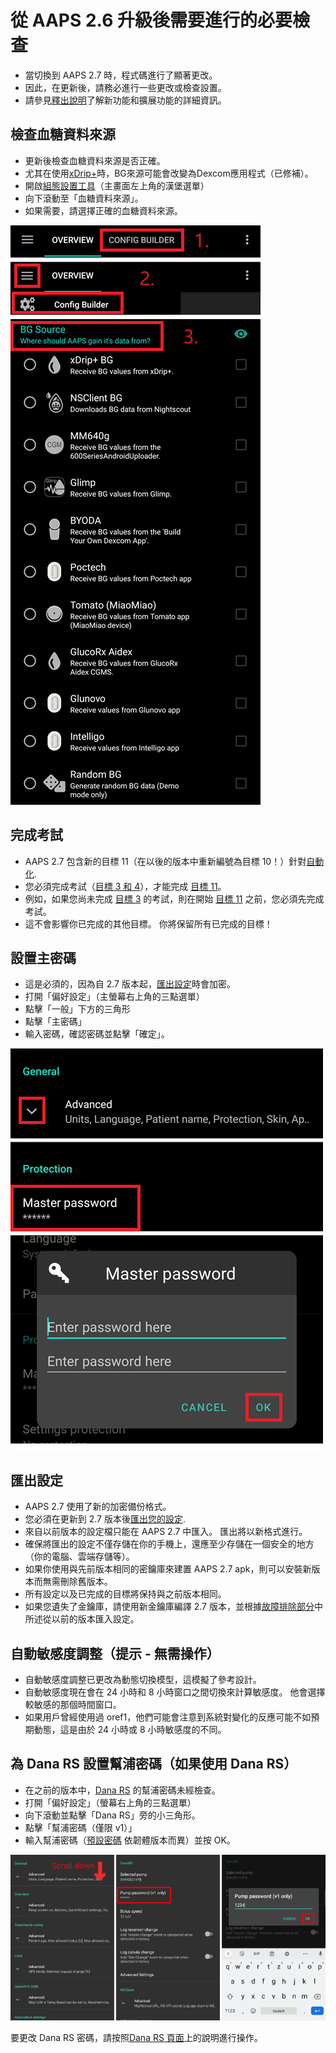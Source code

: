 # 從 AAPS 2.6 升級後需要進行的必要檢查

- 當切換到 AAPS 2.7 時，程式碼進行了顯著更改。
- 因此，在更新後，請務必進行一些更改或檢查設置。
- 請參見[釋出說明](ReleaseNotes.md#version-270)了解新功能和擴展功能的詳細資訊。

## 檢查血糖資料來源

- 更新後檢查血糖資料來源是否正確。
- 尤其在使用[xDrip+](../CompatibleCgms/xDrip.md)時，BG來源可能會改變為Dexcom應用程式（已修補）。
- 開啟[組態設置工具](../SettingUpAaps/ConfigBuilder.md#bg-source)（主畫面左上角的漢堡選單）
- 向下滾動至「血糖資料來源」。
- 如果需要，請選擇正確的血糖資料來源。

![血糖資料來源](../images/ConfBuild_BG.png)

## 完成考試

- AAPS 2.7 包含新的目標 11（在以後的版本中重新編號為目標 10！）針對[自動化](../DailyLifeWithAaps/Automations.md).
- 您必須完成考試（[目標 3 和 4](../SettingUpAaps/CompletingTheObjectives.md#objective-3-prove-your-knowledge)），才能完成 [目標 11](../SettingUpAaps/CompletingTheObjectives.md#objective-11-enabling-additional-features-for-daytime-use-such-as-dynamic-sensitivity-plugin-dynisf)。
- 例如，如果您尚未完成 [目標 3](../SettingUpAaps/CompletingTheObjectives.md#objective-3-prove-your-knowledge) 的考試，則在開始 [目標 11](../SettingUpAaps/CompletingTheObjectives.md#objective-11-enabling-additional-features-for-daytime-use-such-as-dynamic-sensitivity-plugin-dynisf) 之前，您必須先完成考試。
- 這不會影響你已完成的其他目標。 你將保留所有已完成的目標！

## 設置主密碼

- 這是必須的，因為自 2.7 版本起，[匯出設定](ExportImportSettings.md)時會加密。
- 打開「偏好設定」（主螢幕右上角的三點選單）
- 點擊「一般」下方的三角形
- 點擊「主密碼」
- 輸入密碼，確認密碼並點擊「確定」。

![設置主密碼](../images/MasterPW.png)

## 匯出設定

- AAPS 2.7 使用了新的加密備份格式。
- 您必須在更新到 2.7 版本後[匯出您的設定](ExportImportSettings.md).
- 來自以前版本的設定檔只能在 AAPS 2.7 中匯入。 匯出將以新格式進行。
- 確保將匯出的設定不僅存儲在你的手機上，還應至少存儲在一個安全的地方（你的電腦、雲端存儲等）。
- 如果你使用與先前版本相同的密鑰庫來建置 AAPS 2.7 apk，則可以安裝新版本而無需刪除舊版本。
- 所有設定以及已完成的目標將保持與之前版本相同。
- 如果您遺失了金鑰庫，請使用新金鑰庫編譯 2.7 版本，並根據[故障排除部分](../GettingHelp/TroubleshootingAndroidStudio#lost-keystore)中所述從以前的版本匯入設定。

## 自動敏感度調整（提示 - 無需操作）

- 自動敏感度調整已更改為動態切換模型，這模擬了參考設計。
- 自動敏感度現在會在 24 小時和 8 小時窗口之間切換來計算敏感度。 他會選擇較敏感的那個時間窗口。
- 如果用戶曾經使用過 oref1，他們可能會注意到系統對變化的反應可能不如預期動態，這是由於 24 小時或 8 小時敏感度的不同。

## 為 Dana RS 設置幫浦密碼（如果使用 Dana RS）

- 在之前的版本中，[Dana RS](../CompatiblePumps/DanaRS-Insulin-Pump.md) 的幫浦密碼未經檢查。
- 打開「偏好設定」（螢幕右上角的三點選單）
- 向下滾動並點擊「Dana RS」旁的小三角形。
- 點擊「幫浦密碼（僅限 v1）」
- 輸入幫浦密碼（[預設密碼](../CompatiblePumps/DanaRS-Insulin-Pump.md#default-password) 依韌體版本而異）並按 OK。

![設置 Dana RS 密碼](../images/DanaRSPW.png)

要更改 Dana RS 密碼，請按照[Dana RS 頁面](../CompatiblePumps/DanaRS-Insulin-Pump.md#change-password-on-pump)上的說明進行操作。
